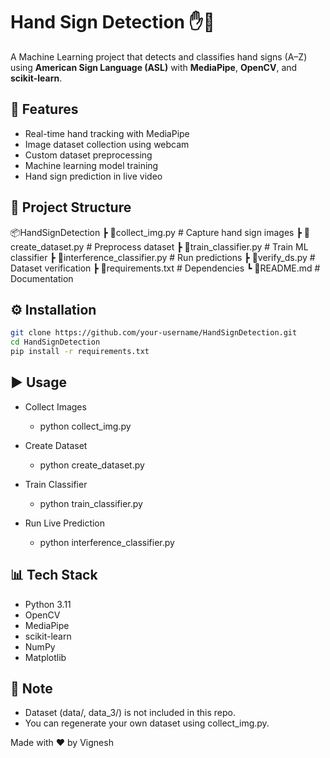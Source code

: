 # Hand Sign Detection ✋🤖

A Machine Learning project that detects and classifies hand signs (A–Z) using **American Sign Language (ASL)** with **MediaPipe**, **OpenCV**, and **scikit-learn**. 

## 🚀 Features
- Real-time hand tracking with MediaPipe
- Image dataset collection using webcam
- Custom dataset preprocessing
- Machine learning model training
- Hand sign prediction in live video

## 📂 Project Structure
📦HandSignDetection
┣ 📜collect_img.py # Capture hand sign images
┣ 📜create_dataset.py # Preprocess dataset
┣ 📜train_classifier.py # Train ML classifier
┣ 📜interference_classifier.py # Run predictions
┣ 📜verify_ds.py # Dataset verification
┣ 📜requirements.txt # Dependencies
┗ 📜README.md # Documentation


## ⚙️ Installation
```bash
git clone https://github.com/your-username/HandSignDetection.git
cd HandSignDetection
pip install -r requirements.txt
```
## ▶️ Usage

- Collect Images
  - python collect_img.py

- Create Dataset
  - python create_dataset.py

- Train Classifier
  - python train_classifier.py

- Run Live Prediction
  - python interference_classifier.py

## 📊 Tech Stack
- Python 3.11
- OpenCV
- MediaPipe
- scikit-learn
- NumPy
- Matplotlib

## 📌 Note
- Dataset (data/, data_3/) is not included in this repo.
- You can regenerate your own dataset using collect_img.py.

Made with ❤️ by Vignesh